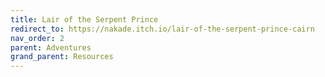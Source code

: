 ```yaml
---
title: Lair of the Serpent Prince
redirect_to: https://nakade.itch.io/lair-of-the-serpent-prince-cairn
nav_order: 2
parent: Adventures
grand_parent: Resources
---
```

